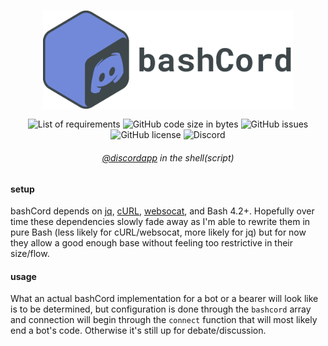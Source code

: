 <div align="center">
    <h3><img align="center" width="400px" src="docs/bashcord.png"></h3>
    <img alt="List of requirements" src="https://img.shields.io/badge/requires-curl%2C%20jq%2C%20websocat-red">
    <img alt="GitHub code size in bytes" src="https://img.shields.io/github/languages/code-size/trvv/bashcord">
    <img alt="GitHub issues" src="https://img.shields.io/github/issues-raw/trvv/bashcord?logo=github">
    <img alt="GitHub license" src="https://img.shields.io/github/license/trvv/bashcord">
    <img alt="Discord" src="https://img.shields.io/discord/601620334046740481?logo=discord&color=7289DA">
    <h6><a href="https://github.com/discordapp">@discordapp</a> in the
        shell(script)</h6>
</div>

#### setup
bashCord depends on [jq](https://stedolan.github.io/jq/),
[cURL](https://curl.haxx.se/), [websocat](https://github.com/vi/websocat),
and Bash 4.2+. Hopefully over time these dependencies slowly fade away as
I'm able to rewrite them in pure Bash (less likely for cURL/websocat, more
likely for jq) but for now they allow a good enough base without feeling too
restrictive in their size/flow.

#### usage
What an actual bashCord implementation for a bot or a bearer will look like
is to be determined, but configuration is done through the `bashcord` array
and connection will begin through the `connect` function that will most
likely end a bot's code. Otherwise it's still up for debate/discussion.

